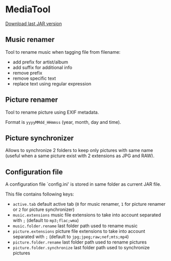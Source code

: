# MediaTool

[Download last JAR version](https://github.com/jenasnic/media-tool/raw/refs/heads/master/download/mediaTool.jar)

## Music renamer

Tool to rename music when tagging file from filename:

* add prefix for artist/album
* add suffix for additional info
* remove prefix
* remove specific text
* replace text using regular expression

## Picture renamer

Tool to rename picture using EXIF metadata.

Format is `yyyyMMdd_HHmmss` (year, month, day and time).

## Picture synchronizer

Allows to synchronize 2 folders to keep only pictures with same name (useful when a same picture exist with 2 extensions as JPG and RAW).

## Configuration file

A configuration file `config.ini' is stored in same folder as current JAR file.

This file contains following keys:

* `active.tab` default active tab (`0` for music renamer, `1` for picture renamer or `2` for picture synchronizer)
* `music.extensions` music file extensions to take into account separated with `;` (default to `mp3;flac;wma`)
* `music.folder.rename` last folder path used to rename music
* `picture.extensions` picture file extensions to take into account separated with `;` (default to `jpg;jpeg;raw;nef;mts;mp4`)
* `picture.folder.rename` last folder path used to rename pictures
* `picture.folder.synchronize` last folder path used to synchronize pictures
